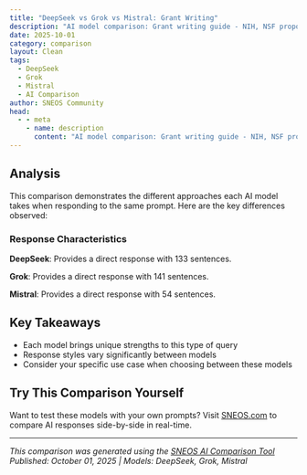 ```yaml
---
title: "DeepSeek vs Grok vs Mistral: Grant Writing"
description: "AI model comparison: Grant writing guide - NIH, NSF proposal structure and success tips..."
date: 2025-10-01
category: comparison
layout: Clean
tags:
  - DeepSeek
  - Grok
  - Mistral
  - AI Comparison
author: SNEOS Community
head:
  - - meta
    - name: description
      content: "AI model comparison: Grant writing guide - NIH, NSF proposal structure and success tips..."
---
```


<ChatComparison
  title="DeepSeek vs Grok vs Mistral: Grant Writing"
  prompt="Grant writing guide - NIH, NSF proposal structure and success tips"
  :responses='{
    "DeepSeek": "Of course. Here is a comprehensive guide to writing grant proposals for the NIH and NSF, covering their core structures, key differences, and essential tips for success.\n\n---\n\n### **Part 1: The Mindset \u0026 Foundation (Before You Write)**\n\n**Success in grant writing is not about a single brilliant idea; it\u0027s about persuading a panel of skeptical experts that you are the right person to execute a well-defined plan that addresses a significant problem.**\n\n#### **Key Success Tips (The \u0022Golden Rules\u0022)**\n\n1.  **Start Early:** A competitive proposal takes 3-6 months to develop. Rushed proposals fail.\n2.  **Know Your Funder:** Your research must align perfectly with the mission and priorities of the NIH Institute/Center or NSF Directorate you\u0027re applying to. **This is non-negotiable.**\n3.  **Tell a Compelling Story:** Your proposal should have a clear narrative: \u0022Here is an important problem, here is a critical gap in our knowledge, here is my innovative plan to fill that gap, and here is why my team is uniquely qualified to do it.\u0022\n4.  **Aim for Clarity, Not Complexity:** Reviewers are smart but busy. They must understand your aims, rationale, and methods on a first read. Avoid jargon where possible.\n5.  **Anticipate Reviewer Objections:** Be your own most critical reviewer. Identify the weak points in your logic and experimental design, and address them proactively in the text.\n6.  **Preliminary Data is King (Especially for NIH):** For NIH R01-style grants, strong, relevant preliminary data that validates your approach and shows you can do the work is often the difference between funding and failure.\n\n---\n\n### **Part 2: National Institutes of Health (NIH) Proposal Structure**\n\nThe NIH primarily uses the **R01 Research Project Grant** as its standard. The structure below is based on the R01 but is similar for many other mechanisms.\n\n#### **Core Components of the NIH Research Plan**\n\nThe most important part is the **Research Strategy**, which is limited to 12 pages (for R01s and many others).\n\n**1. Specific Aims (1 Page)**\n*   **This is the most important page of your proposal.** Many reviewers form a strong initial judgment here.\n*   **Structure:**\n    *   **Paragraph 1:** The big picture. What is the significant health problem? What is the current state of knowledge?\n    *   **Paragraph 2:** The gap. What critical question remains unanswered? This is the justification for your project.\n    *   **Paragraph 3:** Your central hypothesis. A single, clear statement.\n    *   **The Aims:** Typically 2-4 specific, measurable, and achievable aims. List them as bullet points (Aim 1, Aim 2, etc.). Each aim should be a declarative sentence stating what you will *do*.\n    *   **Paragraph 4:** The payoff. How will achieving your aims address the gap and advance the field? What is the long-term impact on human health?\n\n**2. Research Strategy**\nThis is broken into three standard subsections:\n\n*   **a. Significance**\n    *   **Answer:** *Why should we do this research?*\n    *   Explain the importance of the health problem.\n    *   Critically evaluate existing knowledge and explicitly identify the gap your research will fill.\n    *   State how your work will change scientific knowledge, clinical practice, or public health.\n\n*   **b. Innovation**\n    *   **Answer:** *How is your approach new and different?*\n    *   This could be a novel concept, a new methodology, a new instrumentation, or a new application of an existing technique.\n    *   Avoid clich\u00E9s like \u0022This is innovative because no one has done it before.\u0022 Explain *why* the new approach is a conceptual or technical advance.\n\n*   **c. Approach**\n    *   **Answer:** *How will you do the research?*\n    *   This is the experimental design section. Organize it by your Specific Aims.\n    *   For each aim, describe:\n        *   **Rationale:** Why this experiment for this aim?\n        *   **Methods:** Detailed procedures. Be specific (e.g., n numbers, statistical tests, controls).\n        *   **Expected Outcomes and Potential Pitfalls:** What do you expect to find? What could go wrong, and what is your alternative plan?\n    *   Include a clear **Timeline** or **Overview Figure** showing the sequence of experiments.\n\n**3. Other Critical NIH Sections**\n\n*   **Abstract/Project Summary:** A public-facing, succinct (30 lines) overview of the entire project. Often the first thing reviewers read.\n*   **Project Narrative:** A 2-3 sentence description, in lay language, of the project\u0027s relevance to public health. Think: \u0022How would you explain this to a Congressperson?\u0022\n*   **Biosketch:** Use the NIH format. Tailor your \u0022Personal Statement\u0022 and \u0022Contributions to Science\u0022 to show why you are the perfect person for *this* project.\n*   **Resource Sharing Plan:** Data, model organisms, etc.\n*   **Human Subjects/Vertebrate Animals:** If applicable, these sections are scrutinized heavily.\n\n---\n\n### **Part 3: National Science Foundation (NSF) Proposal Structure**\n\nThe NSF\u0027s flagship program is the **Faculty Early Career Development (CAREER) Program**, but the standard research grant is a great model. The NSF places a heavier emphasis on **Broader Impacts**.\n\n#### **Core Components of the NSF Proposal**\n\nThe **Project Description** is the heart of the proposal, typically limited to 15 pages.\n\n**1. Project Summary (1 Page)**\n*   This is a **required** abstract that must explicitly address two components in separate statements:\n    *   **Intellectual Merit:** The potential of the proposed activity to advance knowledge.\n    *   **Broader Impacts:** The potential of the proposed activity to benefit society and contribute to the achievement of specific, desired societal outcomes.\n*   **Tip:** Write this section last, and make sure it perfectly summarizes your full proposal.\n\n**2. Project Description (15 Pages)**\nWhile more flexible than the NIH, a successful structure often includes:\n\n*   **Introduction/Overview:** Context, problem statement, and overall goals.\n*   **Background and Significance:** Literature review and justification for the work.\n*   **Preliminary Studies (if any):** Data that shows you are prepared for the project.\n*   **Research Plan and Methods:** Detailed description of the work to be undertaken, often organized by task or objective rather than \u0022Aims.\u0022\n*   **Timeline:** A projected schedule for the project.\n*   **Broader Impacts:** This is a **critical, scored component**. It cannot be an afterthought. It must be integrated throughout the proposal. Examples:\n    *   **Education and Outreach:** Integrating research into teaching, mentoring students (especially from underrepresented groups), developing new curricula, K-12 outreach.\n    *   **Societal Benefit:** How will the results benefit society (e.g., new technology, informed public policy, improved infrastructure)?\n    *   **Dissemination:** How will you share your results broadly (e.g., open-access publications, data sharing, public lectures)?\n*   **Results from Prior NSF Support:** If you have had NSF funding in the last 5 years, you must report on the outcomes.\n\n**3. Other Critical NSF Sections**\n\n*   **References Cited**\n*   **Biographical Sketch(es):** Use the NSF-approved format. It is different from the NIH format.\n*   **Budget and Budget Justification:** Must be realistic and clearly justified.\n*   **Data Management Plan (DMP):** A required, detailed plan for how you will manage and share the data produced by the project. This is a mandatory component and is reviewed carefully.\n\n---\n\n### **Part 4: Key Differences Between NIH and NSF**\n\n| Feature | NIH | NSF |\n| :--- | :--- | :--- |\n| **Primary Focus** | Health-related research; mission-oriented. | Fundamental science and engineering; knowledge-driven. |\n| **Central Hypothesis** | **Critical.** The entire application revolves around testing a central hypothesis. | **Important, but not always required.** Can be more exploratory or methodology-focused. |\n| **Preliminary Data** | **Extremely important.** Often essential for proving feasibility. | **Valuable, but not always mandatory.** Strong rationale and design can sometimes compensate. |\n| **Broader Impacts** | Implied in \u0022Significance\u0022 (public health impact). | **Explicitly required and heavily weighted.** A separate, scored criterion. |\n| **Structure** | Highly structured (Specific Aims, Significance, Innovation, Approach). | More flexible (Project Description), but must address Intellectual Merit \u0026 Broader Impacts. |\n| **Review Panels** | Often disease- or organ-specific (Study Sections). | Often disciplinary (e.g., Molecular Biology, Civil Engineering). |\n\n---\n\n### **Part 5: Final Success Tips \u0026 Submission Checklist**\n\n*   **Get Feedback Early and Often:** Share your Specific Aims/Project Summary with colleagues *outside* your field. If they don\u0027t get it, reviewers won\u0027t. Form a \u0022mock study section\u0022 to critique your full draft.\n*   **Follow the Formatting Rules Exactly:** Page limits, font size, margins. Non-compliance can lead to your proposal being rejected without review.\n*   **Write for the Reviewer:** Use bold and italics for key points. Include clear subheadings. Use figures and diagrams to explain complex concepts.\n*   **Proofread, Proofread, Proofread:** Typos and grammatical errors suggest a lack of care and can undermine reviewer confidence.\n*   **Submit Early:** The submission system (Grants.gov for NIH, Research.gov for NSF) can be",
    "Grok": "Writing a successful grant proposal for organizations like the National Institutes of Health (NIH) or the National Science Foundation (NSF) requires a clear understanding of their structures, priorities, and evaluation criteria. Below is a detailed guide to crafting competitive proposals for both agencies, including their structure and key tips for success.\n\n---\n\n### **General Overview: NIH and NSF Grants**\n- **NIH (National Institutes of Health):** Focuses on biomedical, clinical, and public health research. Proposals are often hypothesis-driven and emphasize potential impact on human health.\n- **NSF (National Science Foundation):** Supports fundamental research and education in science and engineering across a wide range of disciplines. Emphasis is on intellectual merit and broader impacts.\n\nBoth agencies have rigorous peer review processes, so proposals must be clear, innovative, and aligned with their missions.\n\n---\n\n### **Proposal Structure for NIH Grants**\nThe structure of an NIH grant (e.g., R01, R21) typically follows the format outlined in the SF424 (R\u0026R) application guide. Below are the key components:\n\n#### 1. **Cover Letter (Optional but Recommended)**\n   - Address it to the appropriate NIH Institute or Center (IC).\n   - Include the funding opportunity announcement (FOA) number and title.\n   - Briefly summarize the proposal and why it fits the IC\u2019s priorities.\n   - Request specific study section assignments (if applicable).\n\n#### 2. **Project Summary/Abstract (30 lines max)**\n   - Provide a concise overview of the project\u0027s goals, methods, and significance.\n   - Highlight the health relevance and innovation.\n   - Avoid jargon; this section is often read by a broad audience, including non-specialists.\n\n#### 3. **Specific Aims (1 page)**\n   - State the overarching goal of the research.\n   - List 2\u20134 specific aims (objectives) that are clear, focused, and testable.\n   - Each aim should address a distinct aspect of the problem and include a hypothesis (if applicable).\n   - End with a brief statement on the potential impact of achieving these aims.\n\n#### 4. **Research Strategy (6 or 12 pages, depending on mechanism)**\n   - **Significance:** Explain the importance of the problem, the current state of knowledge, and how your research addresses a critical gap or barrier. Highlight health relevance.\n   - **Innovation:** Describe how your approach or methodology is novel or improves upon existing methods.\n   - **Approach:** Provide a detailed experimental design for each specific aim. Include preliminary data (if available), methods, expected outcomes, potential challenges, and alternative strategies. Use clear subheadings for each aim.\n\n#### 5. **Budget and Justification**\n   - Include detailed costs for personnel, equipment, supplies, travel, etc.\n   - Justify each expense in relation to the project\u2019s needs.\n   - Ensure compliance with NIH salary caps and cost principles.\n\n#### 6. **Biosketches (5 pages max per investigator)**\n   - Use the NIH format to highlight relevant experience, publications, and prior funding for the PI and key personnel.\n   - Tailor personal statements to demonstrate expertise relevant to the project.\n\n#### 7. **Other Components (as required)**\n   - **Human Subjects/Animal Research:** Detail protections, approvals (IRB/IACUC), and potential risks.\n   - **Letters of Support:** Include letters from collaborators or institutional officials confirming resources or partnerships.\n   - **Resource Sharing Plan:** Describe how data, materials, or software will be shared.\n\n#### 8. **References Cited**\n   - Cite all relevant literature using a consistent format (e.g., AMA or APA).\n   - Avoid excessive citations; focus on key references.\n\n---\n\n### **Proposal Structure for NSF Grants**\nNSF proposals are submitted through the Research.gov portal and follow guidelines in the NSF Proposal \u0026 Award Policies \u0026 Procedures Guide (PAPPG). Below are the main components:\n\n#### 1. **Cover Sheet**\n   - Include project title, PI information, institution, and funding program.\n   - Check appropriate boxes for collaborative proposals or special considerations.\n\n#### 2. **Project Summary (1 page)**\n   - Three sections: Overview (problem and approach), Intellectual Merit (scientific significance and innovation), and Broader Impacts (societal benefits, education, outreach).\n   - Must be written in third person and accessible to a broad audience.\n\n#### 3. **Project Description (15 pages max, unless specified otherwise)**\n   - **Introduction and Objectives:** State the research problem, goals, and hypotheses.\n   - **Intellectual Merit:** Explain the scientific or technical significance, innovation, and contribution to the field.\n   - **Broader Impacts:** Detail how the project benefits society, promotes education, or engages underrepresented groups.\n   - **Approach/Methods:** Describe the research plan, including timelines, methodologies, and expected outcomes.\n   - **Preliminary Results (if applicable):** Provide evidence to support feasibility.\n   - **Evaluation Plan:** Explain how success will be measured.\n\n#### 4. **Budget and Justification (no page limit)**\n   - Provide costs for personnel, equipment, travel, participant support, etc.\n   - Include a justification narrative explaining each budget item.\n   - Ensure compliance with NSF cost principles (e.g., no PI salary during academic year unless justified).\n\n#### 5. **Biographical Sketches (3 pages max per investigator)**\n   - Use the NSF-approved format to detail education, appointments, publications, and synergistic activities (e.g., outreach, mentoring).\n   - Highlight expertise relevant to the proposal.\n\n#### 6. **References Cited (no page limit)**\n   - List all cited works in a consistent format.\n   - Ensure relevance to the proposed research.\n\n#### 7. **Supplementary Documents (as required)**\n   - **Data Management Plan (2 pages max):** Describe how data will be collected, stored, and shared.\n   - **Postdoctoral Mentoring Plan (if applicable):** Outline mentoring activities if postdocs are involved.\n   - **Letters of Collaboration:** Confirm partnerships (avoid letters of endorsement).\n\n#### 8. **Facilities, Equipment, and Other Resources (no page limit)**\n   - Describe available resources (labs, equipment, computing) to demonstrate project feasibility.\n   - Avoid quantifying monetary value of resources.\n\n---\n\n### **Key Differences Between NIH and NSF Proposals**\n| **Aspect**              | **NIH**                                 | **NSF**                                |\n|--------------------------|-----------------------------------------|---------------------------------------|\n| **Focus**               | Health-related research, clinical impact | Fundamental science, engineering, education |\n| **Key Criteria**        | Significance, innovation, approach      | Intellectual merit, broader impacts   |\n| **Structure Emphasis**  | Hypothesis-driven, specific aims        | Broader societal impact, interdisciplinary potential |\n| **Page Limits**         | Vary by mechanism (e.g., 6/12 pages)    | Typically 15 pages for project description |\n\n---\n\n### **Success Tips for NIH and NSF Proposals**\n\n#### **General Tips for Both Agencies**\n1. **Know the Agency and Program:** Carefully read the funding opportunity announcement (FOA for NIH) or program solicitation (NSF) to align your proposal with specific goals and priorities.\n2. **Contact Program Officers:** Early communication with program officers can clarify expectations, refine ideas, and ensure a good fit before submission.\n3. **Write for Reviewers:** Craft a clear, logical narrative. Reviewers are often pressed for time, so make key points (e.g., significance, impact) stand out early. Use headings, bullet points, and figures effectively.\n4. **Leverage Preliminary Data:** Include pilot data or prior work to demonstrate feasibility and reduce perceived risk.\n5. **Anticipate Weaknesses:** Address potential pitfalls or limitations in your approach and propose contingency plans.\n6. **Adhere to Guidelines:** Follow formatting rules (font size, margins, page limits) strictly to avoid administrative rejection.\n7. **Seek Feedback:** Have colleagues, mentors, or grant-writing experts review drafts for clarity, impact, and compliance.\n8. **Plan Ahead:** Start writing 3\u20136 months before the deadline to allow time for revisions, institutional approvals, and unexpected delays.\n\n#### **NIH-Specific Tips**\n1. **Emphasize Health Relevance:** Clearly link your research to human health outcomes, even if it\u2019s basic science.\n2. **Tailor to Institute Priorities:** Research the mission of the specific NIH Institute or Center (e.g., NIAID, NCI) and show how your work aligns with their strategic goals.\n3. **Focus on Specific Aims:** Reviewers often decide on a proposal\u2019s merit based on this section. Make aims achievable and interconnected.\n4. **Address Rigor and Reproducibility:** Include details on experimental design, statistical analysis, and steps to ensure robust results (a key NIH review criterion).\n5. **Resubmissions:** If resubmitting (A1), respond thoroughly to prior reviewer critiques in the introduction (1 page).\n\n#### **NSF-Specific Tips**\n1. **Balance Intellectual Merit and Broader Impacts:** Both are equally important in review. Provide concrete plans for outreach, education, or societal benefit (e.g., public engagement, K-12 programs).\n2. **Think Interdisciplinarity:** NSF often values projects that cross disciplinary boundaries or foster collaboration.\n3. **Data Management Plan:** Be specific about data sharing and accessibility to meet NSF\u2019s open science goals.\n4. **Synergistic Activities in Biosketch:** Highlight mentoring, teaching, or outreach to demonstrate commitment to broader impacts.\n\n---\n\n### **Common Reasons for Rejection**\n1. **Lack of Significance or Impact:** Failing to convince reviewers of the project\u2019s importance or relevance.\n2. **Unclear or Overambitious Aims:** Proposing unrealistic goals or poorly defined methods.\n3. **Weak Preliminary Data:** Insufficient evidence to support feasibility.\n4. **Poor Writing or Organization:** Confusing structure, jargon, or grammatical errors.\n5. **Misalignment with Agency Goals:** Not addressing the specific mission or priorities of the funding program.\n\n---\n\n### **Additional Resources**\n- **NIH Application Guide:** [grants.nih.gov](https",
    "Mistral": "Creating a successful grant proposal for the National Institutes of Health (NIH) or the National Science Foundation (NSF) involves careful planning, clear communication, and adherence to specific guidelines. Below is a comprehensive guide to help you structure your proposal and increase your chances of success.\n\n### NIH Proposal Structure\n\n1. **Title Page**\n   - Project Title\n   - Principal Investigator (PI) Information\n   - Institution Information\n   - Project Dates\n   - Total Funding Requested\n\n2. **Abstract/Project Summary**\n   - Brief overview of the project\n   - Specific aims\n   - Significance\n   - Innovation\n   - Approach\n\n3. **Table of Contents**\n   - List all sections and subsections with page numbers\n\n4. **Research Plan**\n   - **Specific Aims** (1 page)\n     - Clearly state the goals of the project\n   - **Significance** (1 page)\n     - Explain the importance of the research\n   - **Innovation** (1 page)\n     - Describe how the project is novel\n   - **Approach** (6 pages)\n     - Detailed methodology\n     - Preliminary data\n     - Potential challenges and solutions\n   - **Timeline**\n     - Milestones and deliverables\n\n5. **Bibliography and References Cited**\n   - List all relevant literature\n\n6. **Budget and Justification**\n   - Detailed budget breakdown\n   - Justification for each item\n\n7. **Biosketches**\n   - For PI and key personnel\n\n8. **Resources and Environment**\n   - Description of facilities and resources available\n\n9. **Appendices**\n   - Additional supporting documents (if allowed)\n\n### NSF Proposal Structure\n\n1. **Title Page**\n   - Project Title\n   - PI Information\n   - Institution Information\n   - Project Dates\n   - Total Funding Requested\n\n2. **Project Summary**\n   - Overview of the project\n   - Intellectual merit\n   - Broader impacts\n\n3. **Table of Contents**\n   - List all sections and subsections with page numbers\n\n4. **Project Description**\n   - **Introduction** (1 page)\n     - Background and significance\n   - **Objectives** (1 page)\n     - Specific goals and aims\n   - **Methods** (6 pages)\n     - Detailed methodology\n     - Preliminary data\n     - Potential challenges and solutions\n   - **Broader Impacts** (1 page)\n     - How the project will benefit society\n   - **Timeline**\n     - Milestones and deliverables\n\n5. **References Cited**\n   - List all relevant literature\n\n6. **Budget and Justification**\n   - Detailed budget breakdown\n   - Justification for each item\n\n7. **Biosketches**\n   - For PI and key personnel\n\n8. **Current and Pending Support**\n   - List all current and pending grants\n\n9. **Facilities, Equipment, and Other Resources**\n   - Description of facilities and resources available\n\n10. **Data Management Plan**\n    - How data will be managed and shared\n\n### Success Tips\n\n1. **Understand the Funding Agency**\n   - Research the mission and priorities of NIH or NSF.\n   - Tailor your proposal to align with these priorities.\n\n2. **Clear and Concise Writing**\n   - Use simple, clear language.\n   - Avoid jargon and technical terms unless necessary.\n   - Ensure logical flow and coherence.\n\n3. **Strong Justification**\n   - Clearly explain the need for the research.\n   - Provide strong preliminary data to support your hypothesis.\n\n4. **Feasibility**\n   - Demonstrate that the project is feasible within the proposed timeline and budget.\n   - Address potential challenges and how you plan to overcome them.\n\n5. **Collaboration**\n   - Include collaborators with complementary expertise.\n   - Highlight the strengths of your team.\n\n6. **Budget Realism**\n   - Ensure your budget is realistic and justified.\n   - Avoid overestimating or underestimating costs.\n\n7. **Review and Feedback**\n   - Have colleagues review your proposal.\n   - Seek feedback from experienced grant writers.\n\n8. **Follow Guidelines**\n   - Strictly adhere to the formatting and submission guidelines provided by NIH or NSF.\n   - Pay attention to deadlines and submission requirements.\n\n9. **Broader Impacts (NSF)**\n   - Clearly articulate how your research will benefit society.\n   - Include plans for outreach, education, and dissemination.\n\n10. **Revise and Refine**\n    - Continuously revise and refine your proposal.\n    - Address reviewer comments if resubmitting.\n\nBy following this structured approach and incorporating these success tips, you can significantly enhance the quality and competitiveness of your NIH or NSF grant proposal. Good luck!"
  }'
  published-date="11:44"
/>

## Analysis

This comparison demonstrates the different approaches each AI model takes when responding to the same prompt. Here are the key differences observed:

### Response Characteristics

**DeepSeek**: Provides a direct response with 133 sentences. 

**Grok**: Provides a direct response with 141 sentences. 

**Mistral**: Provides a direct response with 54 sentences. 

## Key Takeaways

- Each model brings unique strengths to this type of query
- Response styles vary significantly between models
- Consider your specific use case when choosing between these models

## Try This Comparison Yourself

Want to test these models with your own prompts? Visit [SNEOS.com](https://sneos.com) to compare AI responses side-by-side in real-time.

---

*This comparison was generated using the [SNEOS AI Comparison Tool](https://sneos.com)*
*Published: October 01, 2025 | Models: DeepSeek, Grok, Mistral*
